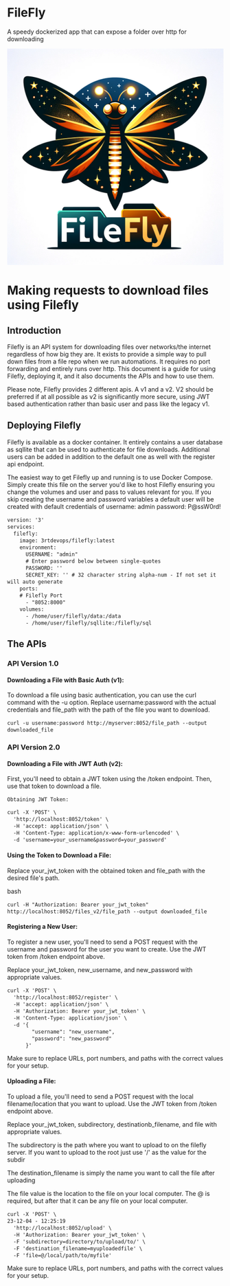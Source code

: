 # FileFly
A speedy dockerized app that can expose a folder over http for downloading

![FileFly](assets/filefly.png)


# Making requests to download files using Filefly

## Introduction

Filefly is an API system for downloading files over networks/the internet regardless of how big they are. It exists to provide a simple way to pull down files from a file repo when we run automations. It requires no port forwarding and entirely runs over http. This document is a guide for using Filefly, deploying it, and it also documents the APIs and how to use them. 

Please note, Filefly provides 2 different apis. A v1 and a v2. V2 should be preferred if at all possible as v2 is significantly more secure, using JWT based authentication rather than basic user and pass like the legacy v1. 

## Deploying Filefly

Filefly is available as a docker container. It entirely contains a user database as sqllite that can be used to authenticate for file downloads. Additional users can be added in addition to the default one as well with the register api endpoint. 

The easiest way to get Filefly up and running is to use Docker Compose. Simply create this file on the server you'd like to host Filefly ensuring you change the volumes and user and pass to values relevant for you. If you skip creating the username and password variables a default user will be created with default credentials of 
username: admin
password: P@ssW0rd!
```
version: '3'
services:
  filefly:
    image: 3rtdevops/filefly:latest
    environment:
      USERNAME: "admin"
      # Enter password below between single-quotes
      PASSWORD: ''
      SECRET_KEY: '' # 32 character string alpha-num - If not set it will auto generate
    ports:
    # Filefly Port
      - "8052:8000"
    volumes:
      - /home/user/filefly/data:/data
      - /home/user/filefly/sqllite:/filefly/sql
```


## The APIs

### API Version 1.0

####  Downloading a File with Basic Auth (v1):

To download a file using basic authentication, you can use the curl command with the -u option. Replace username:password with the actual credentials and file_path with the path of the file you want to download.

```
curl -u username:password http://myserver:8052/file_path --output downloaded_file
```
### API Version 2.0

#### Downloading a File with JWT Auth (v2):

First, you'll need to obtain a JWT token using the /token endpoint. Then, use that token to download a file.

    Obtaining JWT Token:

```
curl -X 'POST' \
  'http://localhost:8052/token' \
  -H 'accept: application/json' \
  -H 'Content-Type: application/x-www-form-urlencoded' \
  -d 'username=your_username&password=your_password'
```
#### Using the Token to Download a File:

Replace your_jwt_token with the obtained token and file_path with the desired file's path.

bash

    curl -H "Authorization: Bearer your_jwt_token" http://localhost:8052/files_v2/file_path --output downloaded_file


#### Registering a New User:

To register a new user, you'll need to send a POST request with the username and password for the user you want to create. Use the JWT token from /token endpoint above.

Replace your_jwt_token, new_username, and new_password with appropriate values.
```
curl -X 'POST' \
  'http://localhost:8052/register' \
  -H 'accept: application/json' \
  -H 'Authorization: Bearer your_jwt_token' \
  -H 'Content-Type: application/json' \
  -d '{
        "username": "new_username",
        "password": "new_password"
      }'
```

Make sure to replace URLs, port numbers, and paths with the correct values for your setup.

#### Uploading a File:

To upload a file, you'll need to send a POST request with the local filename/location that you want to upload. Use the JWT token from /token endpoint above.

Replace your_jwt_token, subdirectory, destinationb_filename, and file with appropriate values.

The subdirectory is the path where you want to upload to on the filefly server. If you want to upload to the root just use '/' as the value for the subdir

The destination_filename is simply the name you want to call the file after uploading

The file value is the location to the file on your local computer. The @ is required, but after that it can be any file on your local computer. 
```
curl -X 'POST' \                                                                                  23-12-04 - 12:25:19
  'http://localhost:8052/upload' \
  -H 'Authorization: Bearer your_jwt_token' \
  -F 'subdirectory=directory/to/upload/to/' \
  -F 'destination_filename=myuploadedfile' \
  -F 'file=@/local/path/to/myfile'
```

Make sure to replace URLs, port numbers, and paths with the correct values for your setup.
